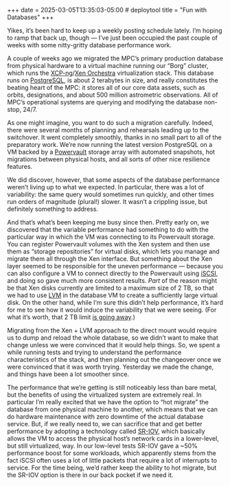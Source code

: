 +++
date = 2025-03-05T13:35:03-05:00 # deploytool
title = "Fun with Databases"
+++

Yikes, it’s been hard to keep up a weekly posting schedule lately. I’m hoping to
ramp that back up, though — I’ve just been occupied the past couple of weeks
with some nitty-gritty database performance work.

<!-- more -->

A couple of weeks ago we migrated the MPC’s primary production database from
physical hardware to a virtual machine running our “Borg” cluster, which runs
the [XCP-ng][xcpng]/[Xen Orchestra][xo] virtualization stack. This database runs
on [PostgreSQL][pg], is about 2 terabytes in size, and really constitutes the
beating heart of the MPC: it stores all of our core data assets, such as orbits,
designations, and about 500 million astrometric observations. All of MPC’s
operational systems are querying and modifying the database non-stop, 24/7.

[xcpng]: https://xcp-ng.org/
[xo]: https://xen-orchestra.com/
[pg]: https://www.postgresql.org/

As one might imagine, you want to do such a migration carefully. Indeed, there
were several months of planning and rehearsals leading up to the switchover. It
went completely smoothly, thanks in no small part to all of the preparatory
work. We’re now running the latest version PostgreSQL on a VM backed by a
[Powervault] storage array with automated snapshots, hot migrations between
physical hosts, and all sorts of other nice resilience features.

[Powervault]: https://www.dell.com/en-us/shop/storage-servers-and-networking-for-business/sf/powervault

We did discover, however, that some aspects of the database performance weren’t
living up to what we expected. In particular, there was a lot of variability:
the same query would sometimes run quickly, and other times run orders of
magnitude (plural!) slower. It wasn’t a crippling issue, but definitely
something to address.

And that’s what’s been keeping me busy since then. Pretty early on, we
discovered that the variable performance had something to do with the particular
way in which the VM was connecting to its Powervault storage. You can register
Powervault volumes with the Xen system and then use them as “storage
repositories” for virtual disks, which lets you manage and migrate them all
through the Xen interface. But something about the Xen layer seemed to be
responsible for the uneven performance — because you can also configure a VM to
connect directly to the Powervault using [iSCSI], and doing so gave much more
consistent results. *Part* of the reason might be that Xen disks currently are
limited to a maximum size of 2 TB, so that we had to use [LVM] in the database
VM to create a sufficiently large virtual disk. On the other hand, while I’m
sure this didn’t help performance, it’s hard for me to see how it would induce
the variability that we were seeing. (For what it’s worth, that 2 TB limit [is
going away][twotb].)

[iSCSI]: https://en.wikipedia.org/wiki/ISCSI
[LVM]: https://en.wikipedia.org/wiki/Logical_Volume_Manager_(Linux)
[twotb]: https://xcp-ng.org/forum/topic/10308/dedicated-thread-removing-the-2tib-limit-with-qcow2-volumes

Migrating from the Xen + LVM approach to the direct mount would require us to
dump and reload the whole database, so we didn’t want to make that change unless
we were convinced that it would help things. So, we spent a while running tests
and trying to understand the performance characteristics of the stack, and then
planning out the changeover once we were convinced that it was worth trying.
Yesterday we made the change, and things have been a lot smoother since.

The performance that we’re getting is still noticeably less than bare metal, but
the benefits of using the virtualized system are extremely real. In particular
I’m really excited that we have the option to “hot migrate” the database from
one physical machine to another, which means that we can do hardware maintenance
with zero downtime of the actual database service. But, if we really need to, we
can sacrifice that and get better performance by adopting a technology called
[SR-IOV], which basically allows the VM to access the physical host’s network
cards in a lower-level, but still virtualized, way. In our low-level tests
SR-IOV gave a ~50% performance boost for some workloads, which apparently stems
from the fact iSCSI often uses a lot of little packets that require a lot of
interrupts to service. For the time being, we’d rather keep the ability to hot
migrate, but the SR-IOV option is there in our back pocket if we need it.

[SR-IOV]: https://docs.kernel.org/PCI/pci-iov-howto.html
